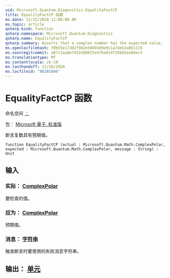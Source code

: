 ```yaml
---
uid: Microsoft.Quantum.Diagnostics.EqualityFactCP
title: EqualityFactCP 函数
ms.date: 11/25/2020 12:00:00 AM
ms.topic: article
qsharp.kind: function
qsharp.namespace: Microsoft.Quantum.Diagnostics
qsharp.name: EqualityFactCP
qsharp.summary: Asserts that a complex number has the expected value.
ms.openlocfilehash: 39b55e17302f9d2e5049169e9c1a74e53a8b1115
ms.sourcegitcommit: a87c1aa8e7453360025e47ba614f25b02ea84ec3
ms.translationtype: MT
ms.contentlocale: zh-CN
ms.lasthandoff: 11/26/2020
ms.locfileid: "96201846"
---
```

# <a name="equalityfactcp-function"></a>EqualityFactCP 函数

命名空间 [：](xref:Microsoft.Quantum.Diagnostics)

包： [Microsoft 量子. 标准版](https://nuget.org/packages/Microsoft.Quantum.Standard)


断言复数具有预期值。

```qsharp
function EqualityFactCP (actual : Microsoft.Quantum.Math.ComplexPolar, expected : Microsoft.Quantum.Math.ComplexPolar, message : String) : Unit
```


## <a name="input"></a>输入

### <a name="actual--complexpolar"></a>实际： [ComplexPolar](xref:Microsoft.Quantum.Math.ComplexPolar)

要检查的值。


### <a name="expected--complexpolar"></a>应为： [ComplexPolar](xref:Microsoft.Quantum.Math.ComplexPolar)

预期值。


### <a name="message--string"></a>消息： [字符串](xref:microsoft.quantum.lang-ref.string)

触发断言时要使用的失败消息字符串。



## <a name="output--unit"></a>输出： [单元](xref:microsoft.quantum.lang-ref.unit)

